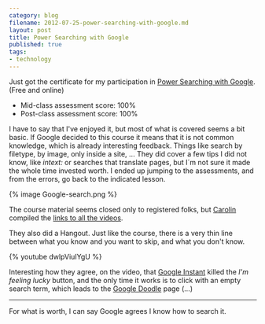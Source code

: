 ```yaml
---
category: blog
filename: 2012-07-25-power-searching-with-google.md
layout: post
title: Power Searching with Google
published: true 
tags:
- technology 
---
```


Just got the certificate for my participation in [Power Searching
with
Google](http://www.google.com/insidesearch/landing/powersearching.html). (Free and online)

* Mid-class assessment score:  100%
* Post-class assessment score:  100%

I have to say that I've enjoyed it, but most of what is covered seems a bit basic. If Google decided to this course it means that it is not common knowledge, which is already interesting feedback. Things like search by filetype, by image, only inside a site, ...
They did cover a few tips I did not know, like *intext:* or searches that translate pages, but I´m
not sure it made the whole time invested worth. I ended up jumping to the assessments, and from
the errors, go back to the indicated lesson.

{% image Google-search.png %}
<!--more-->
The course material seems closed only to registered folks, but
[Carolin](http://www.twitter.com/bumsonseats) compiled the
[links to all the
videos](http://bumsonseats.wordpress.com/2012/07/20/power-searching-with-google-2/).


They also did a Hangout. Just like the course, there is a very thin line
between what you know and you want to skip, and what you don't know.

{% youtube dwlpViuIYgU %}

Interesting how they agree, on the video,  that [Google Instant](http://www.google.com/insidesearch/features/instant/about.html) killed the *I'm feeling
lucky* button, and the only time it works is to click with an empty search
term, which leads to the [Google
Doodle](https://www.google.com/doodles/finder/2012/All%20doodles) page (...)

---
For what is worth, I can say Google agrees I know how to search it.
